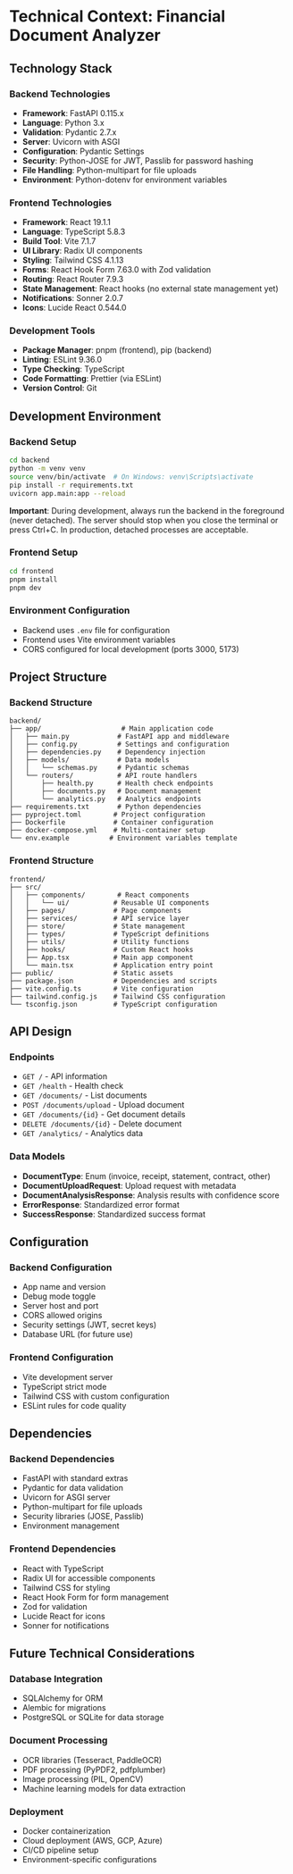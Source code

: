 # Technical Context: Financial Document Analyzer

## Technology Stack

### Backend Technologies

- **Framework**: FastAPI 0.115.x
- **Language**: Python 3.x
- **Validation**: Pydantic 2.7.x
- **Server**: Uvicorn with ASGI
- **Configuration**: Pydantic Settings
- **Security**: Python-JOSE for JWT, Passlib for password hashing
- **File Handling**: Python-multipart for file uploads
- **Environment**: Python-dotenv for environment variables

### Frontend Technologies

- **Framework**: React 19.1.1
- **Language**: TypeScript 5.8.3
- **Build Tool**: Vite 7.1.7
- **UI Library**: Radix UI components
- **Styling**: Tailwind CSS 4.1.13
- **Forms**: React Hook Form 7.63.0 with Zod validation
- **Routing**: React Router 7.9.3
- **State Management**: React hooks (no external state management yet)
- **Notifications**: Sonner 2.0.7
- **Icons**: Lucide React 0.544.0

### Development Tools

- **Package Manager**: pnpm (frontend), pip (backend)
- **Linting**: ESLint 9.36.0
- **Type Checking**: TypeScript
- **Code Formatting**: Prettier (via ESLint)
- **Version Control**: Git

## Development Environment

### Backend Setup

```bash
cd backend
python -m venv venv
source venv/bin/activate  # On Windows: venv\Scripts\activate
pip install -r requirements.txt
uvicorn app.main:app --reload
```

**Important**: During development, always run the backend in the foreground (never detached). The server should stop when you close the terminal or press Ctrl+C. In production, detached processes are acceptable.

### Frontend Setup

```bash
cd frontend
pnpm install
pnpm dev
```

### Environment Configuration

- Backend uses `.env` file for configuration
- Frontend uses Vite environment variables
- CORS configured for local development (ports 3000, 5173)

## Project Structure

### Backend Structure

```
backend/
├── app/                    # Main application code
│   ├── main.py            # FastAPI app and middleware
│   ├── config.py          # Settings and configuration
│   ├── dependencies.py    # Dependency injection
│   ├── models/            # Data models
│   │   └── schemas.py     # Pydantic schemas
│   └── routers/           # API route handlers
│       ├── health.py      # Health check endpoints
│       ├── documents.py   # Document management
│       └── analytics.py   # Analytics endpoints
├── requirements.txt       # Python dependencies
├── pyproject.toml        # Project configuration
├── Dockerfile            # Container configuration
├── docker-compose.yml    # Multi-container setup
└── env.example          # Environment variables template
```

### Frontend Structure

```
frontend/
├── src/
│   ├── components/        # React components
│   │   └── ui/           # Reusable UI components
│   ├── pages/            # Page components
│   ├── services/         # API service layer
│   ├── store/            # State management
│   ├── types/            # TypeScript definitions
│   ├── utils/            # Utility functions
│   ├── hooks/            # Custom React hooks
│   ├── App.tsx           # Main app component
│   └── main.tsx          # Application entry point
├── public/               # Static assets
├── package.json          # Dependencies and scripts
├── vite.config.ts        # Vite configuration
├── tailwind.config.js    # Tailwind CSS configuration
└── tsconfig.json         # TypeScript configuration
```

## API Design

### Endpoints

- `GET /` - API information
- `GET /health` - Health check
- `GET /documents/` - List documents
- `POST /documents/upload` - Upload document
- `GET /documents/{id}` - Get document details
- `DELETE /documents/{id}` - Delete document
- `GET /analytics/` - Analytics data

### Data Models

- **DocumentType**: Enum (invoice, receipt, statement, contract, other)
- **DocumentUploadRequest**: Upload request with metadata
- **DocumentAnalysisResponse**: Analysis results with confidence score
- **ErrorResponse**: Standardized error format
- **SuccessResponse**: Standardized success format

## Configuration

### Backend Configuration

- App name and version
- Debug mode toggle
- Server host and port
- CORS allowed origins
- Security settings (JWT, secret keys)
- Database URL (for future use)

### Frontend Configuration

- Vite development server
- TypeScript strict mode
- Tailwind CSS with custom configuration
- ESLint rules for code quality

## Dependencies

### Backend Dependencies

- FastAPI with standard extras
- Pydantic for data validation
- Uvicorn for ASGI server
- Python-multipart for file uploads
- Security libraries (JOSE, Passlib)
- Environment management

### Frontend Dependencies

- React with TypeScript
- Radix UI for accessible components
- Tailwind CSS for styling
- React Hook Form for form management
- Zod for validation
- Lucide React for icons
- Sonner for notifications

## Future Technical Considerations

### Database Integration

- SQLAlchemy for ORM
- Alembic for migrations
- PostgreSQL or SQLite for data storage

### Document Processing

- OCR libraries (Tesseract, PaddleOCR)
- PDF processing (PyPDF2, pdfplumber)
- Image processing (PIL, OpenCV)
- Machine learning models for data extraction

### Deployment

- Docker containerization
- Cloud deployment (AWS, GCP, Azure)
- CI/CD pipeline setup
- Environment-specific configurations
